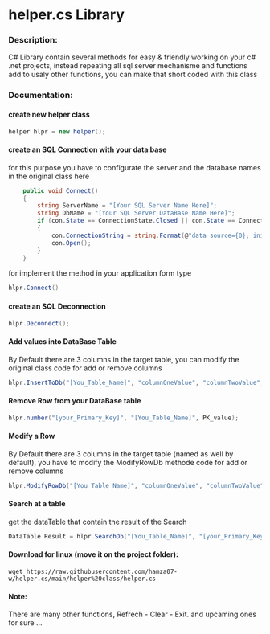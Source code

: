 # helper.cs Library

### Description:
C# Library contain several methods for easy & friendly working on your c# .net projects, instead repeating all sql server mechanisme and functions add to usaly other functions, you can make that short coded with this class

### Documentation:

#### create new helper class
```c#
helper hlpr = new helper();
```

#### create an SQL Connection with your data base
for this purpose you have to configurate the server and the database names in the original class here
```c#
    public void Connect()
    {
        string ServerName = "[Your SQL Server Name Here]";
        string DbName = "[Your SQL Server DataBase Name Here]";
        if (con.State == ConnectionState.Closed || con.State == ConnectionState.Broken)
        {
            con.ConnectionString = string.Format(@"data source={0}; initial catalog={1}; integrated security=true", ServerName, DbName);
            con.Open();
        }
    }
```
for implement the method in your application form type
```c#
hlpr.Connect()
```

#### create an SQL Deconnection
```c#
hlpr.Deconnect();
```

#### Add values into DataBase Table
By Default there are 3 columns in the target table, you can modify the original class code for add or remove columns
```c#
hlpr.InsertToDb("[You_Table_Name]", "columnOneValue", "columnTwoValue", "columnThreeValue");
```

#### Remove Row from your DataBase table
```c#
hlpr.number("[your_Primary_Key]", "[You_Table_Name]", PK_value);
```

#### Modify a Row
By Default there are 3 columns in the target table (named as well by default), you have to modify the ModifyRowDb methode code for add or remove columns
```c#
hlpr.ModifyRowDb("[You_Table_Name]", "columnOneValue", "columnTwoValue", "columnThreeValue");
```

#### Search at a table
get the dataTable that contain the result of the Search
```c#
DataTable Result = hlpr.SearchDb("[You_Table_Name]", "[your_Primary_Key]", idBox.Text);
```

#### Download for linux (move it on the project folder):
```shell
wget https://raw.githubusercontent.com/hamza07-w/helper.cs/main/helper%20class/helper.cs
```


#### Note:
There are many other functions, Refrech - Clear - Exit. and upcaming ones for sure ...

